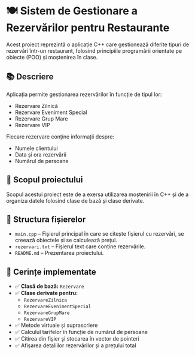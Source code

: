 # 🍽️ Sistem de Gestionare a Rezervărilor pentru Restaurante

Acest proiect reprezintă o aplicație C++ care gestionează diferite tipuri de rezervări într-un restaurant, folosind principiile programării orientate pe obiecte (POO) și moștenirea în clase.

## 📚 Descriere

Aplicația permite gestionarea rezervărilor în funcție de tipul lor:
- Rezervare Zilnică
- Rezervare Eveniment Special
- Rezervare Grup Mare
- Rezervare VIP

Fiecare rezervare conține informații despre:
- Numele clientului
- Data și ora rezervării
- Numărul de persoane

## 🧠 Scopul proiectului

Scopul acestui proiect este de a exersa utilizarea moștenirii în C++ și de a organiza datele folosind clase de bază și clase derivate.

## 📁 Structura fișierelor

- `main.cpp` – Fișierul principal în care se citește fișierul cu rezervări, se creează obiectele și se calculează prețul.
- `rezervari.txt` – Fișierul text care conține rezervările.
- `README.md` – Prezentarea proiectului.

## 📌 Cerințe implementate

- ✅ **Clasă de bază:** `Rezervare`
- ✅ **Clase derivate pentru:**
  - `RezervareZilnica`
  - `RezervareEvenimentSpecial`
  - `RezervareGrupMare`
  - `RezervareVIP`
- ✅ Metode virtuale și suprascriere
- ✅ Calculul tarifelor în funcție de numărul de persoane
- ✅ Citirea din fișier și stocarea în vector de pointeri
- ✅ Afișarea detaliilor rezervărilor și a prețului total

